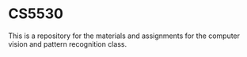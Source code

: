 # CS5530
This is a repository for the materials and assignments for the computer vision and pattern recognition class.

